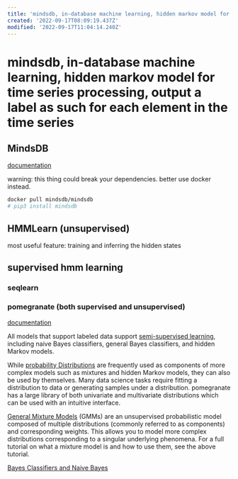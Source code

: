 ```yaml
---
title: 'mindsdb, in-database machine learning, hidden markov model for time series processing, output a label as such for each element in the time series'
created: '2022-09-17T08:09:19.437Z'
modified: '2022-09-17T11:04:14.240Z'
---
```


# mindsdb, in-database machine learning, hidden markov model for time series processing, output a label as such for each element in the time series

## MindsDB

[documentation](https://docs.mindsdb.com/)

warning: this thing could break your dependencies. better use docker instead.
```bash
docker pull mindsdb/mindsdb
# pip3 install mindsdb
```

## HMMLearn (unsupervised)

most useful feature:
training and inferring the hidden states

## supervised hmm learning

### seqlearn

### pomegranate (both supervised and unsupervised)

[documentation](https://pomegranate.readthedocs.io)

All models that support labeled data support [semi-supervised learning](https://pomegranate.readthedocs.io/en/latest/semisupervised.html), including naive Bayes classifiers, general Bayes classifiers, and hidden Markov models. 


While [probability Distributions](https://pomegranate.readthedocs.io/en/latest/Distributions.html#) are frequently used as components of more complex models such as mixtures and hidden Markov models, they can also be used by themselves. Many data science tasks require fitting a distribution to data or generating samples under a distribution. pomegranate has a large library of both univariate and multivariate distributions which can be used with an intuitive interface.

[General Mixture Models](https://pomegranate.readthedocs.io/en/latest/GeneralMixtureModel.html) (GMMs) are an unsupervised probabilistic model composed of multiple distributions (commonly referred to as components) and corresponding weights. This allows you to model more complex distributions corresponding to a singular underlying phenomena. For a full tutorial on what a mixture model is and how to use them, see the above tutorial.

[Bayes Classifiers and Naive Bayes]()
